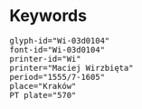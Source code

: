 # Keywords
<pre>
glyph-id="Wi-03d0104"
font-id="Wi-03d0104"
printer-id="Wi"
printer="Maciej Wirzbięta"
period="1555/7-1605"
place="Kraków"
PT plate="570"
</pre>
